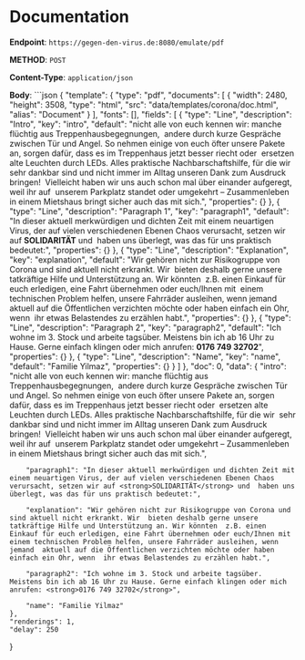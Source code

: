 # Documentation


**Endpoint**: `https://gegen-den-virus.de:8080/emulate/pdf`

**METHOD**: `POST`

**Content-Type**: `application/json`

**Body**: ```json
{
    "template": {
        "type": "pdf",
        "documents": [
            {
                "width": 2480,
                "height": 3508,
                "type": "html",
                "src": "data/templates/corona/doc.html",
                "alias": "Document"
            }
        ],
        "fonts": [],
        "fields": [
            {
                "type": "Line",
                "description": "Intro",
                "key": "intro",
                "default": "nicht alle von euch kennen wir: manche flüchtig aus Treppenhausbegegnungen,  andere durch kurze Gespräche zwischen Tür und Angel. So nehmen einige von euch öfter unsere Pakete an, sorgen dafür, dass es im Treppenhaus jetzt besser riecht oder  ersetzen alte Leuchten durch LEDs. Alles praktische Nachbarschaftshilfe, für die wir  sehr dankbar sind und nicht immer im Alltag unseren Dank zum Ausdruck bringen!  Vielleicht haben wir uns auch schon mal über einander aufgeregt, weil ihr auf  unserem Parkplatz standet oder umgekehrt – Zusammenleben in einem Mietshaus bringt sicher auch das mit sich.",
                "properties": {}
            },
            {
                "type": "Line",
                "description": "Paragraph 1",
                "key": "paragraph1",
                "default": "In dieser aktuell merkwürdigen und dichten Zeit mit einem neuartigen Virus, der auf vielen verschiedenen Ebenen Chaos verursacht, setzen wir auf <strong>SOLIDARITÄT</strong> und  haben uns überlegt, was das für uns praktisch bedeutet:",
                "properties": {}
            },
            {
                "type": "Line",
                "description": "Explanation",
                "key": "explanation",
                "default": "Wir gehören nicht zur Risikogruppe von Corona und sind aktuell nicht erkrankt. Wir  bieten deshalb gerne unsere tatkräftige Hilfe und Unterstützung an. Wir könnten  z.B. einen Einkauf für euch erledigen, eine Fahrt übernehmen oder euch/Ihnen mit  einem technischen Problem helfen, unsere Fahrräder ausleihen, wenn jemand  aktuell auf die Öffentlichen verzichten möchte oder haben einfach ein Ohr, wenn  ihr etwas Belastendes zu erzählen habt.",
                "properties": {}
            },
            {
                "type": "Line",
                "description": "Paragraph 2",
                "key": "paragraph2",
                "default": "Ich wohne im 3. Stock und arbeite tagsüber. Meistens bin ich ab 16 Uhr zu Hause. Gerne einfach klingen oder mich anrufen: <strong>0176 749 32702</strong>",
                "properties": {}
            },
            {
                "type": "Line",
                "description": "Name",
                "key": "name",
                "default": "Familie Yilmaz",
                "properties": {}
            }
        ]
    },
    "doc": 0,
    "data": {
        "intro": "nicht alle von euch kennen wir: manche flüchtig aus Treppenhausbegegnungen,  andere durch kurze Gespräche zwischen Tür und Angel. So nehmen einige von euch öfter unsere Pakete an, sorgen dafür, dass es im Treppenhaus jetzt besser riecht oder  ersetzen alte Leuchten durch LEDs. Alles praktische Nachbarschaftshilfe, für die wir  sehr dankbar sind und nicht immer im Alltag unseren Dank zum Ausdruck bringen!  Vielleicht haben wir uns auch schon mal über einander aufgeregt, weil ihr auf  unserem Parkplatz standet oder umgekehrt – Zusammenleben in einem Mietshaus bringt sicher auch das mit sich.",

        "paragraph1": "In dieser aktuell merkwürdigen und dichten Zeit mit einem neuartigen Virus, der auf vielen verschiedenen Ebenen Chaos verursacht, setzen wir auf <strong>SOLIDARITÄT</strong> und  haben uns überlegt, was das für uns praktisch bedeutet:",

        "explanation": "Wir gehören nicht zur Risikogruppe von Corona und sind aktuell nicht erkrankt. Wir  bieten deshalb gerne unsere tatkräftige Hilfe und Unterstützung an. Wir könnten  z.B. einen Einkauf für euch erledigen, eine Fahrt übernehmen oder euch/Ihnen mit  einem technischen Problem helfen, unsere Fahrräder ausleihen, wenn jemand  aktuell auf die Öffentlichen verzichten möchte oder haben einfach ein Ohr, wenn  ihr etwas Belastendes zu erzählen habt.",

        "paragraph2": "Ich wohne im 3. Stock und arbeite tagsüber. Meistens bin ich ab 16 Uhr zu Hause. Gerne einfach klingen oder mich anrufen: <strong>0176 749 32702</strong>",

        "name": "Familie Yilmaz"
    },
    "renderings": 1,
    "delay": 250
}

```
